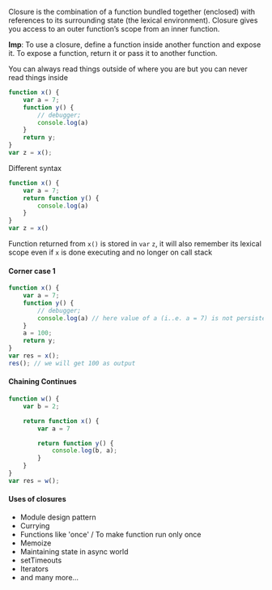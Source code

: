 Closure is the combination of a function bundled together (enclosed) with references to its surrounding state (the lexical environment).
Closure gives you access to an outer function’s scope from an inner function.

**Imp**: To use a closure, define a function inside another function and expose it. To expose a function, return it or pass it to another function.

You can always read things outside of where you are but you can never read things inside

```js
function x() {
    var a = 7;
    function y() {
        // debugger;
        console.log(a)
    }
    return y;
}
var z = x();
```

Different syntax

```js
function x() {
    var a = 7;
    return function y() {
        console.log(a)
    }
}
var z = x()
```

Function returned from `x()` is stored in `var` `z`, it will also remember its lexical scope even if `x` is done executing and no longer on call stack

#### Corner case 1

```js
function x() {
    var a = 7;
    function y() {
        // debugger;
        console.log(a) // here value of a (i..e. a = 7) is not persisted, but the reference to 'a' is persisted
    }
    a = 100;
    return y;
}
var res = x();
res(); // we will get 100 as output
```

#### Chaining Continues

```js
function w() {
    var b = 2;

    return function x() {
        var a = 7

        return function y() {
            console.log(b, a);
        }
    }
}
var res = w();
```

#### Uses of closures
- Module design pattern
- Currying
- Functions like 'once' / To make function run only once 
- Memoize
- Maintaining state in async world
- setTimeouts
- Iterators
- and many more...